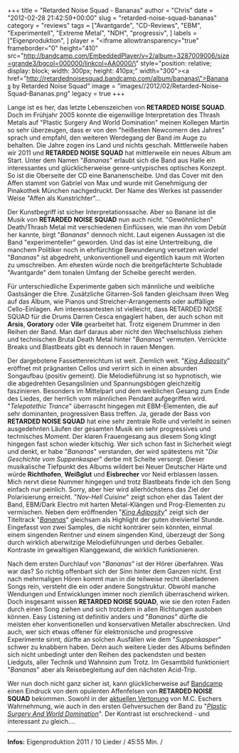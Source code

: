 +++
title = "Retarded Noise Squad - Bananas"
author = "Chris"
date = "2012-02-28 21:42:59+00:00"
slug = "retarded-noise-squad-bananas"
category = "reviews"
tags = ["Avantgarde", "CD-Reviews", "EBM", "Experimentell", "Extreme Metal", "NDH", "progressiv", ]
labels = ["Eigenproduktion", ]
player = "<iframe allowtransparency=\"true\" frameborder=\"0\" height=\"410\" src=\"http://bandcamp.com/EmbeddedPlayer/v=2/album=3287009006/size=grande3/bgcol=000000/linkcol=AA0000/\" style=\"position: relative; display: block; width: 300px; height: 410px;\" width=\"300\"><a href=\"http://retardednoisesquad.bandcamp.com/album/bananas\">Bananas by Retarded Noise Squad</a></iframe>"
image = "images//2012/02/Retarded-Noise-Squad-Bananas.png"
legacy = true
+++

Lange ist es her, das letzte Lebenszeichen von **RETARDED NOISE SQUAD**. Doch im Frühjahr 2005 konnte die eigenwillige Interpretation des Thrash Metals auf "Plastic Surgery And World Domination" meinen Kollegen Martin so sehr überzeugen, dass er von den "heißesten Newcomern des Jahres" sprach und empfahl, den weiteren Werdegang der Band im Auge zu behalten. Die Jahre zogen ins Land und nichts geschah. Mittlerweile haben wir 2011 und **RETARDED NOISE SQUAD** hat mittlerweile ein neues Album am Start. Unter dem Namen "_Bananas_" erlaubt sich die Band aus Halle ein interessantes und glücklicherweise genre-untypisches optisches Konzept. So ist die Oberseite der CD eine Bananenscheibe. Und das Cover mit den Affen stammt von Gabriel von Max und wurde mit Genehmigung der Pinakothek München nachgedruckt. Der Name des Werkes ist passender Weise "Affen als Kunstrichter"...

Der Kunstbegriff ist sicher Interpretationssache. Aber so Banane ist die Musik von **RETARDED NOISE SQUAD** nun auch nicht. "Gewöhnlichen" Death/Thrash Metal mit verschiedenen Einflüssen, wie man ihn vom Debüt her kannte, birgt "_Bananas_" dennoch nicht. Laut eigenen Aussagen ist die Band "experimenteller" geworden. Und das ist eine Untertreibung, die manchem Politiker noch in ehrfürchtige Bewunderung versetzen würde! "_Bananas_" ist abgedreht, unkonventionell und eigentlich kaum mit Worten zu umschreiben. Am ehesten würde noch die breitgefächterte Schublade "Avantgarde" dem tonalen Umfang der Scheibe gerecht werden.

Für unterschiedliche Experimente gaben sich männliche und weibliche Gastsänger die Ehre. Zusätzliche Gitarren-Soli fanden gleichsam ihren Weg auf das Album, wie Pianos und Streicher-Arrangements oder auffällige Cello-Einlagen. Am interessantesten ist vielleicht, dass RETARDED NOISE SQUAD für die Drums Darren Cesca engagiert haben, der auch schon mit **Arsis**, **Goratory** oder **Vile** gearbeitet hat. Trotz eigenem Drummer in den Reihen der Band. Man darf daraus aber nicht den Wechselschluss ziehen und technischen Brutal Death Metal hinter "_Bananas_" vermuten. Verrückte Breaks und Blastbeats gibt es dennoch in rauen Mengen.

Der dargebotene Fassettenreichtum ist weit. Ziemlich weit. "<a href="http://retardednoisesquad.bandcamp.com/track/king-adiposity">_King Adiposity_</a>" eröffnet mit prägnanten Cellos und verirrt sich in einen absurden Songaufbau (positiv gemeint). Die Melodieführung ist so hypnotisch, wie die abgedrehten Gesangslinien und Spannungsbögen gleichzeitig faszinieren. Besonders im Mittelpart und dem weiblichen Gesang zum Ende des Liedes, der herrlich vom männlichen Pendant aufgegriffen wird. "_Telepatethic Trance_" überrascht hingegen mit EBM-Elementen, die auf sehr dominanten, progressiven Bass treffen. Ja, gerade der Bass von **RETARDED NOISE SQUAD** hat eine sehr zentrale Rolle und verleiht in seinen ausgedehnten Läufen der gesamten Musik ein sehr progressives und technisches Moment. Der klaren Frauengesang aus diesem Song klingt hingegen fast schon wieder kitschig.
Wer sich schon fast in Sicherheit wiegt und denkt, er habe "_Bananas_" verstanden, der wird spätestens mit "_Die Geschichte vom Suppenkasper_" derbe mit Schelte versorgt. Dieser musikalische Tiefpunkt des Albums wildert bei Neuer Deutscher Härte und würde **Richthofen**, **Weißglut** und **Eisbrecher** vor Neid erblassen lassen. Mich nervt diese Nummer hingegen und trotz Blastbeats finde ich den Song einfach nur peinlich. Sorry, aber hier wird allerhöchstens das Ziel der Polarisierung erreicht.
"_Nov-Hell Cuisine_" zeigt schon eher das Talent der Band, EBM/Dark Electro mit harten Metal-Klängen und Prog-Elementen zu vermischen. Neben dem eröffnenden "<a href="http://retardednoisesquad.bandcamp.com/track/king-adiposity">_King Adiposity_</a>" zeigt sich der Titeltrack "<a href="http://retardednoisesquad.bandcamp.com/track/bananas">_Bananas_</a>" gleichsam als Highlight der guten dreiviertel Stunde. Eingefasst von zwei Samples, die nicht konträrer sein könnten, einmal einem singenden Rentner und einem singenden Kind, überzeugt der Song durch wirklich aberwitzige Melodieführungen und derbes Geballer. Kontraste im gewaltigen Klanggewand, die wirklich funktionieren.

Nach dem ersten Durchlauf von "_Bananas_" ist der Hörer überfahren. Was war das? So richtig offenbart sich der Sinn hinter dem Ganzen nicht. Erst nach mehrmaligen Hören kommt man in die teilweise recht überladenen Songs rein, versteht die ein oder andere Songstruktur. Obwohl manche Wendungen und Entwicklungen immer noch ziemlich überraschend wirken. Doch insgesamt wissen **RETARDED NOISE SQUAD**, wie sie den roten Faden durch einen Song ziehen und sich trotzdem in allen Richtungen austoben können.
Easy Listening ist definitiv anders und "_Bananas_" dürfte die meisten eher konventionellen und konservativen Metaller abschrecken. Und auch, wer sich etwas offener für elektronische und progressive Experimente sinnt, dürfte an solchen Ausfällen wie dem "_Suppenkasper_" schwer zu knabbern haben. Denn auch weitere Lieder des Albums befinden sich nicht unbedingt unter den Reihen des packendsten und besten Liedguts, aller Technik und Wahnsinn zum Trotz. Im Gesamtbild funktioniert "_Bananas_" aber als Reisebegleitung auf den nächsten Acid-Trip.

Wer nun doch nicht ganz sicher ist, kann glücklicherweise auf <a href="http://retardednoisesquad.bandcamp.com/">Bandcamp</a> einen Eindruck von dem opulenten Affenfelsen von **RETARDED NOISE SQUAD** bekommen. Sowohl in der <a href="http://retardednoisesquad.bandcamp.com/album/bananas">aktuellen Vertonung</a> von M.C. Eschers Wahrnehmung, wie auch in den ersten Gehversuchen der Band zu "<a href="http://retardednoisesquad.bandcamp.com/album/plastic-surgery-and-world-domination">_Plastic Surgery And World Domination_</a>". Der Kontrast ist erschreckend - und interessant zu gleich....





---
**Infos:**
Eigenproduktion 2011 / 
10 Lieder / 45:55 Min. / 
